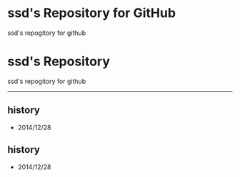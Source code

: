 # ssd's Repository for GitHub
ssd's repogitory for github

ssd's Repository
======
ssd's repogitory for github

---
## history
 - 2014/12/28

history
---
 * 2014/12/28
